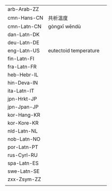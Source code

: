 | | | |
|-|-|-|
| arb-Arab-ZZ |  |  |
| cmn-Hans-CN | 共析温度 |  |
| cmn-Latn-CN | gòngxī wēndù |  |
| dan-Latn-DK |  |  |
| deu-Latn-DE |  |  |
| eng-Latn-US | eutectoid temperature |  |
| fin-Latn-FI |  |  |
| fra-Latn-FR |  |  |
| heb-Hebr-IL |  |  |
| hin-Deva-IN |  |  |
| ita-Latn-IT |  |  |
| jpn-Hrkt-JP |  |  |
| jpn-Jpan-JP |  |  |
| kor-Hang-KR |  |  |
| kor-Kore-KR |  |  |
| nld-Latn-NL |  |  |
| nob-Latn-NO |  |  |
| por-Latn-PT |  |  |
| rus-Cyrl-RU |  |  |
| spa-Latn-ES |  |  |
| swe-Latn-SE |  |  |
| zxx-Zsym-ZZ |  |  |
|  |  |  |